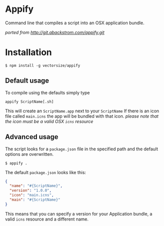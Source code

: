 # Appify

Command line that compiles a script into an OSX application bundle.

_ported from http://git.abackstrom.com/appify.git_

# Installation

`$ npm install -g vectorsize/appify`

## Default usage

To compile using the defaults simply type

`appify ScriptName[.sh]`

This will create an `ScriptName.app` next to your `ScriptName`
If there is an icon file called `main.icns` the app will be bundled with that icon. _please note that the icon must be a valid OSX `icns` resource_

## Advanced usage

The script looks for a `package.json` file in the specified path and the default options are overwritten.

`$ appify .`

The default `package.json` looks like this:

```json
{
  "name": "#{ScriptName}",
  "version": "1.0.0",
  "icon": "main.icns",
  "main": "#{ScriptName}"
}
```

This means that you can specify a version for your Application bundle, a valid `icns` resource and a different name.
